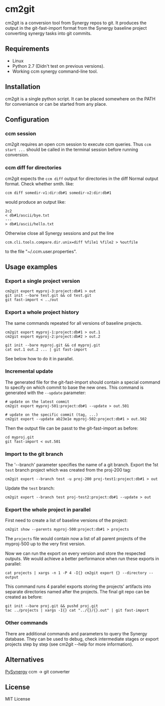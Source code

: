 cm2git
======

cm2git is a conversion tool from Synergy repos to git.
It produces the output in the git-fast-import format from the
Synergy baseline project converting synergy tasks into git
commits.


Requirements
------------

- Linux
- Python 2.7 (Didn't test on previous versions).
- Working ccm synergy command-line tool.


Installation
------------

cm2git is a single python script.  It can be placed somewhere
on the PATH for conveniance or can be started from any place.


Configuration
-------------

### ccm session

cm2git requires an open ccm session to execute ccm queries.
Thus `ccm start ...` should be called in the terminal session before
running conversion.


### ccm diff for directories

cm2git expects the `ccm diff` output for directories in the diff Normal
output format.  Check whether smth. like:

    ccm diff somedir-v1:dir:db#1 somedir-v2:dir:db#1

would produce an output like:

    2c2
    < db#1/ascii/bye.txt
    ---
    > db#1/ascii/hello.txt

Otherwise close all Synergy sessions and put the line

    ccm.cli.tools.compare.dir.unix=diff %file1 %file2 > %outfile

to the file "~/.ccm.user.properties".


Usage examples
--------------

### Export a single project version

    cm2git export myproj-3:project:db#1 > out
    git init --bare test.git && cd test.git
    git fast-import < ../out


### Export a whole project history
The same commands repeated for all versions of baseline projects.

    cm2git export myproj-1:project:db#1 > out.1
    cm2git export myproj-2:project:db#2 > out.2

    git init --bare myproj.git && cd myproj.git
    cat out.1 out.2 ... | git fast-import

See below how to do it in parallel.


### Incremental update
The generated file for the git-fast-import should contain a special command
to specify on which commit to base the new ones.  This command is generated
with the `--update` parameter:

    # update on the latest commit
    cm2git export myproj-501:project:db#1 --update > out.501

    # update on the specific commit (tag, ...)
    cm2git export --update ab23e1e myproj-502:project:db#1 > out.502

Then the output file can be passt to the git-fast-import as before:

    cd myproj.git
    git fast-import < out.501


### Import to the git branch
The '--branch' parameter specifies the name of a git branch.  Export the
1st `test` branch project which was created from the proj-200 tag:

    cm2git export --branch test -u proj-200 proj-test1:project:db#1 > out

Update the `test` branch:

    cm2git export --branch test proj-test2:project:db#1 --update > out


### Export the whole project in parallel
First need to create a list of baseline versions of the project:

    cm2git show --parents myproj-500:project:db#1 > projects

The `projects` file would contain now a list of all parent projects of the
myproj-500 up to the very first version.

Now we can run the export on every version and store the respected outputs.
We would achieve a better performance when run these exports in parallel:

    cat projects | xargs -n 1 -P 4 -I{} cm2git export {} --directory --output

This command runs 4 parallel exports storing the projects' artifacts into
separate directories named after the projects.
The final git repo can be created as before:

    git init --bare proj.git && pushd proj.git
    tac ../projects | xargs -I{} cat "../{}/{}.out" | git fast-import


### Other commands
There are additional commands and parameters to query the Synergy database.
They can be used to debug, check intermediate stages or export projects step
by step (see cm2git --help for more information).


Alternatives
------------

[PySynergy](https://github.com/emanuelez/PySynergy) ccm -> git converter


License
-------
MIT License
